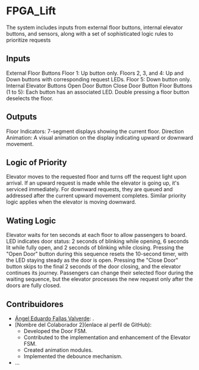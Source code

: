 # FPGA_Lift
The system includes inputs from external floor buttons, internal elevator buttons, and sensors, along with a set of sophisticated logic rules to prioritize requests

## Inputs

External Floor Buttons
Floor 1: Up button only.
Floors 2, 3, and 4: Up and Down buttons with corresponding request LEDs.
Floor 5: Down button only.
Internal Elevator Buttons
Open Door Button
Close Door Button
Floor Buttons (1 to 5): Each button has an associated LED. Double pressing a floor button deselects the floor.

## Outputs

Floor Indicators: 7-segment displays showing the current floor.
Direction Animation: A visual animation on the display indicating upward or downward movement.

## Logic of Priority

Elevator moves to the requested floor and turns off the request light upon arrival.
If an upward request is made while the elevator is going up, it's serviced immediately. For downward requests, they are queued and addressed after the current upward movement completes.
Similar priority logic applies when the elevator is moving downward.

## Wating Logic

Elevator waits for ten seconds at each floor to allow passengers to board.
LED indicates door status: 2 seconds of blinking while opening, 6 seconds lit while fully open, and 2 seconds of blinking while closing.
Pressing the "Open Door" button during this sequence resets the 10-second timer, with the LED staying steady as the door is open.
Pressing the "Close Door" button skips to the final 2 seconds of the door closing, and the elevator continues its journey.
Passengers can change their selected floor during the waiting sequence, but the elevator processes the new request only after the doors are fully closed.


## Contribuidores

- [Ángel Eduardo Fallas Valverde](eduardo00-fv): .
- [Nombre del Colaborador 2](enlace al perfil de GitHub):
  - Developed the Door FSM.
  - Contributed to the implementation and enhancement of the Elevator FSM.
  - Created animation modules.
  - Implemented the debounce mechanism.
- ...